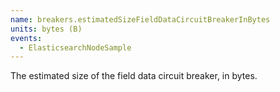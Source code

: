 ```yaml
---
name: breakers.estimatedSizeFieldDataCircuitBreakerInBytes
units: bytes (B)
events:
  - ElasticsearchNodeSample
---
```


The estimated size of the field data circuit breaker, in bytes.